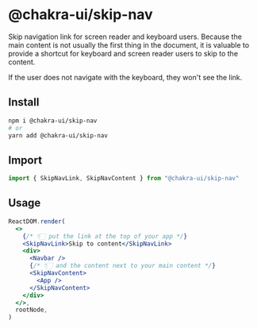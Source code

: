 # @chakra-ui/skip-nav

Skip navigation link for screen reader and keyboard users. Because the main
content is not usually the first thing in the document, it is valuable to
provide a shortcut for keyboard and screen reader users to skip to the content.

If the user does not navigate with the keyboard, they won't see the link.

## Install

```sh
npm i @chakra-ui/skip-nav
# or
yarn add @chakra-ui/skip-nav
```

## Import

```jsx
import { SkipNavLink, SkipNavContent } from "@chakra-ui/skip-nav"
```

## Usage

```jsx
ReactDOM.render(
  <>
    {/* 👇🏻 put the link at the top of your app */}
    <SkipNavLink>Skip to content</SkipNavLink>
    <div>
      <Navbar />
      {/* 👇🏻 and the content next to your main content */}
      <SkipNavContent>
        <App />
      </SkipNavContent>
    </div>
  </>,
  rootNode,
)
```
